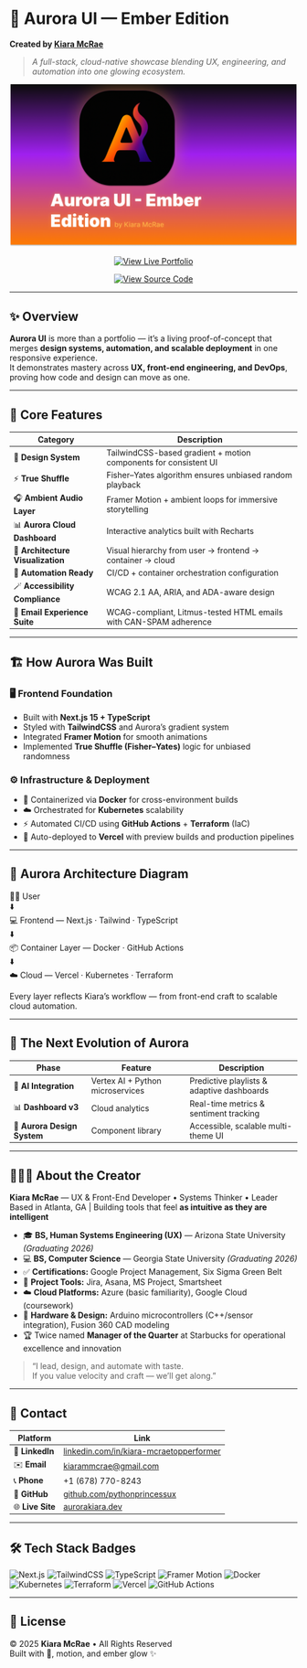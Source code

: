 # 🌌 Aurora UI — Ember Edition  
**Created by [Kiara McRae](https://www.linkedin.com/in/kiara-mcraetopperformer)**  

> _A full-stack, cloud-native showcase blending UX, engineering, and automation into one glowing ecosystem._

![Aurora Banner](public/aurora-preview.png)

<p align="center">
  <a href="https://aurorakiara.dev" target="_blank">
    <img src="https://img.shields.io/badge/View%20Live%20Portfolio-%23ffb347?style=for-the-badge&logo=vercel&logoColor=white&labelColor=0b0b0b" alt="View Live Portfolio" />
  </a>
</p>

<p align="center">
  <a href="https://github.com/pythonprincessux/Aurora-UI">
    <img src="https://img.shields.io/badge/Source%20Code-%230b0b0b?style=for-the-badge&logo=github&logoColor=white&labelColor=0b0b0b" alt="View Source Code" />
  </a>
</p>

---

## ✨ Overview
**Aurora UI** is more than a portfolio — it’s a living proof-of-concept that merges **design systems, automation, and scalable deployment** in one responsive experience.  
It demonstrates mastery across **UX, front-end engineering, and DevOps**, proving how code and design can move as one.

---

## 🧩 Core Features

| Category | Description |
|-----------|-------------|
| 🎨 **Design System** | TailwindCSS-based gradient + motion components for consistent UI |
| ⚡ **True Shuffle** | Fisher–Yates algorithm ensures unbiased random playback |
| 🎧 **Ambient Audio Layer** | Framer Motion + ambient loops for immersive storytelling |
| 📊 **Aurora Cloud Dashboard** | Interactive analytics built with Recharts |
| 🧱 **Architecture Visualization** | Visual hierarchy from user → frontend → container → cloud |
| 🤖 **Automation Ready** | CI/CD + container orchestration configuration |
| 🪄 **Accessibility Compliance** | WCAG 2.1 AA, ARIA, and ADA-aware design |
| 💌 **Email Experience Suite** | WCAG-compliant, Litmus-tested HTML emails with CAN-SPAM adherence |

---

## 🏗️ How Aurora Was Built

### 🖥️ Frontend Foundation
- Built with **Next.js 15 + TypeScript**
- Styled with **TailwindCSS** and Aurora’s gradient system
- Integrated **Framer Motion** for smooth animations  
- Implemented **True Shuffle (Fisher–Yates)** logic for unbiased randomness  

### ⚙️ Infrastructure & Deployment
- 🐳 Containerized via **Docker** for cross-environment builds  
- ☁️ Orchestrated for **Kubernetes** scalability  
- ⚡ Automated CI/CD using **GitHub Actions** + **Terraform** (IaC)  
- 🚀 Auto-deployed to **Vercel** with preview builds and production pipelines  

---

## 🧠 Aurora Architecture Diagram
🧑‍💻 User  
⬇️  
💻 Frontend — Next.js · Tailwind · TypeScript  
⬇️  
📦 Container Layer — Docker · GitHub Actions  
⬇️  
☁️ Cloud — Vercel · Kubernetes · Terraform  

Every layer reflects Kiara’s workflow — from front-end craft to scalable cloud automation.

---

## 🚀 The Next Evolution of Aurora

| Phase | Feature | Description |
|-------|----------|-------------|
| 🧠 **AI Integration** | Vertex AI + Python microservices | Predictive playlists & adaptive dashboards |
| 📊 **Dashboard v3** | Cloud analytics | Real-time metrics & sentiment tracking |
| 🎨 **Aurora Design System** | Component library | Accessible, scalable multi-theme UI |

---

## 👩🏽‍💻 About the Creator

**Kiara McRae** — UX & Front-End Developer • Systems Thinker • Leader  
Based in Atlanta, GA | Building tools that feel **as intuitive as they are intelligent**  

- 🎓 **BS, Human Systems Engineering (UX)** — Arizona State University *(Graduating 2026)*  
- 💻 **BS, Computer Science** — Georgia State University *(Graduating 2026)*  
- ✅ **Certifications:** Google Project Management, Six Sigma Green Belt  
- 🧰 **Project Tools:** Jira, Asana, MS Project, Smartsheet  
- ☁️ **Cloud Platforms:** Azure (basic familiarity), Google Cloud (coursework)  
- 🔩 **Hardware & Design:** Arduino microcontrollers (C++/sensor integration), Fusion 360 CAD modeling  
- 🏆 Twice named **Manager of the Quarter** at Starbucks for operational excellence and innovation  

> “I lead, design, and automate with taste.  
> If you value velocity and craft — we’ll get along.”

---

## 💬 Contact

| Platform | Link |
|-----------|------|
| 💼 **LinkedIn** | [linkedin.com/in/kiara-mcraetopperformer](https://www.linkedin.com/in/kiara-mcraetopperformer) |
| ✉️ **Email** | [kiarammcrae@gmail.com](mailto:kiarammcrae@gmail.com) |
| 📞 **Phone** | +1 (678) 770-8243 |
| 🧠 **GitHub** | [github.com/pythonprincessux](https://github.com/pythonprincessux) |
| 🌐 **Live Site** | [aurorakiara.dev](https://aurorakiara.dev) |

---

## 🛠️ Tech Stack Badges

![Next.js](https://img.shields.io/badge/Next.js-black?logo=next.js&logoColor=white)
![TailwindCSS](https://img.shields.io/badge/TailwindCSS-0F172A?logo=tailwindcss&logoColor=06B6D4)
![TypeScript](https://img.shields.io/badge/TypeScript-007ACC?logo=typescript&logoColor=white)
![Framer Motion](https://img.shields.io/badge/Framer_Motion-black?logo=framer&logoColor=white)
![Docker](https://img.shields.io/badge/Docker-0db7ed?logo=docker&logoColor=white)
![Kubernetes](https://img.shields.io/badge/Kubernetes-326ce5?logo=kubernetes&logoColor=white)
![Terraform](https://img.shields.io/badge/Terraform-623CE4?logo=terraform&logoColor=white)
![Vercel](https://img.shields.io/badge/Vercel-black?logo=vercel&logoColor=white)
![GitHub Actions](https://img.shields.io/badge/GitHub_Actions-2088FF?logo=githubactions&logoColor=white)

---

## 🧾 License  
© 2025 **Kiara McRae** • All Rights Reserved  
Built with 💖, motion, and ember glow ✨
